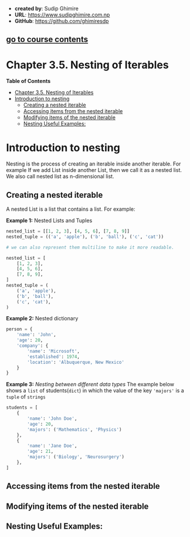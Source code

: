 - **created by**: Sudip Ghimire
- **URL**: https://www.sudipghimire.com.np
- **GitHub**: https://github.com/ghimiresdp

[go to course contents](https://github.com/ghimiresdp/python-level1/)
-----------------------

# Chapter 3.5. Nesting of Iterables

**Table of Contents**
- [Chapter 3.5. Nesting of Iterables](#chapter-35-nesting-of-iterables)
- [Introduction to nesting](#introduction-to-nesting)
    - [Creating a nested iterable](#creating-a-nested-iterable)
    - [Accessing items from the nested iterable](#accessing-items-from-the-nested-iterable)
    - [Modifying items of the nested iterable](#modifying-items-of-the-nested-iterable)
    - [Nesting Useful Examples:](#nesting-useful-examples)

# Introduction to nesting
Nesting is the process of creating an iterable inside another iterable.
For example If we add List inside another List, then we call it as a
nested list. We also call nested list as n-dimensional list.
## Creating a nested iterable
A nested List is a list that contains a list. For example:

**Example 1:** Nested Lists and Tuples
```python
nested_list = [[1, 2, 3], [4, 5, 6], [7, 8, 9]]
nested_tuple = (('a', 'apple'), ('b', 'ball'), ('c', 'cat'))

# we can also represent them multiline to make it more readable.

nested_list = [
    [1, 2, 3],
    [4, 5, 6],
    [7, 8, 9],
]
nested_tuple = (
    ('a', 'apple'),
    ('b', 'ball'),
    ('c', 'cat'),
)

```
**Example 2:** Nested dictionary
```python
person = {
    'name': 'John',
    'age': 20,
    'company': {
        'name': 'Microsoft',
        'established': 1974,
        'location': 'Albuquerque, New Mexico'
    }
}
```

**Example 3:** _Nesting between different data types_
The example below shows a `list` of students(`dict`) in which the value of the
key `'majors'` is a `tuple` of `strings`
```python
students = [
    {
        'name': 'John Doe',
        'age': 20,
        'majors': ('Mathematics', 'Physics')
    },
    {
        'name': 'Jane Doe',
        'age': 21,
        'majors': ('Biology', 'Neurosurgery')
    },
]
```

## Accessing items from the nested iterable

## Modifying items of the nested iterable


## Nesting Useful Examples:

